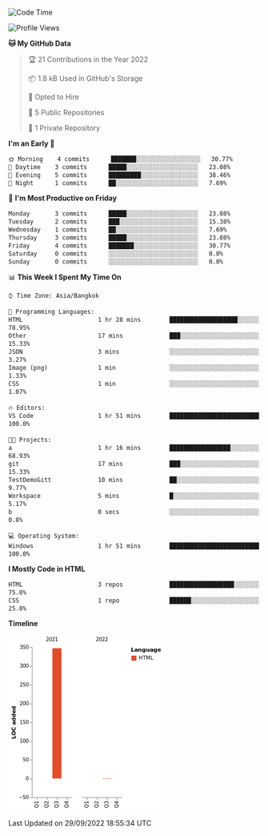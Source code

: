 <!--START_SECTION:waka-->
![Code Time](http://img.shields.io/badge/Code%20Time-1%20hr%2051%20mins-blue)

![Profile Views](http://img.shields.io/badge/Profile%20Views-0-blue)

**🐱 My GitHub Data** 

> 🏆 21 Contributions in the Year 2022
 > 
> 📦 1.8 kB Used in GitHub's Storage 
 > 
> 💼 Opted to Hire
 > 
> 📜 5 Public Repositories 
 > 
> 🔑 1 Private Repository 
 > 
**I'm an Early 🐤** 

```text
🌞 Morning    4 commits      ███████░░░░░░░░░░░░░░░░░░   30.77% 
🌆 Daytime    3 commits      █████░░░░░░░░░░░░░░░░░░░░   23.08% 
🌃 Evening    5 commits      █████████░░░░░░░░░░░░░░░░   38.46% 
🌙 Night      1 commits      ██░░░░░░░░░░░░░░░░░░░░░░░   7.69%

```
📅 **I'm Most Productive on Friday** 

```text
Monday       3 commits      █████░░░░░░░░░░░░░░░░░░░░   23.08% 
Tuesday      2 commits      ███░░░░░░░░░░░░░░░░░░░░░░   15.38% 
Wednesday    1 commits      ██░░░░░░░░░░░░░░░░░░░░░░░   7.69% 
Thursday     3 commits      █████░░░░░░░░░░░░░░░░░░░░   23.08% 
Friday       4 commits      ███████░░░░░░░░░░░░░░░░░░   30.77% 
Saturday     0 commits      ░░░░░░░░░░░░░░░░░░░░░░░░░   0.0% 
Sunday       0 commits      ░░░░░░░░░░░░░░░░░░░░░░░░░   0.0%

```


📊 **This Week I Spent My Time On** 

```text
⌚︎ Time Zone: Asia/Bangkok

💬 Programming Languages: 
HTML                     1 hr 28 mins        ███████████████████░░░░░░   78.95% 
Other                    17 mins             ███░░░░░░░░░░░░░░░░░░░░░░   15.33% 
JSON                     3 mins              ░░░░░░░░░░░░░░░░░░░░░░░░░   3.27% 
Image (png)              1 min               ░░░░░░░░░░░░░░░░░░░░░░░░░   1.33% 
CSS                      1 min               ░░░░░░░░░░░░░░░░░░░░░░░░░   1.07%

🔥 Editors: 
VS Code                  1 hr 51 mins        █████████████████████████   100.0%

🐱‍💻 Projects: 
a                        1 hr 16 mins        █████████████████░░░░░░░░   68.93% 
git                      17 mins             ███░░░░░░░░░░░░░░░░░░░░░░   15.33% 
TestDemoGitt             10 mins             ██░░░░░░░░░░░░░░░░░░░░░░░   9.77% 
Workspace                5 mins              █░░░░░░░░░░░░░░░░░░░░░░░░   5.17% 
b                        0 secs              ░░░░░░░░░░░░░░░░░░░░░░░░░   0.8%

💻 Operating System: 
Windows                  1 hr 51 mins        █████████████████████████   100.0%

```

**I Mostly Code in HTML** 

```text
HTML                     3 repos             ██████████████████░░░░░░░   75.0% 
CSS                      1 repo              ██████░░░░░░░░░░░░░░░░░░░   25.0%

```


**Timeline**

![Chart not found](https://raw.githubusercontent.com/nahcettolrahc/nahcettolrahc/main/charts/bar_graph.png) 


 Last Updated on 29/09/2022 18:55:34 UTC
<!--END_SECTION:waka-->
